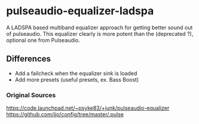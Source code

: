 # pulseaudio-equalizer-ladspa
A LADSPA based multiband equalizer approach for getting better sound out of pulseaudio.
This equalizer clearly is more potent than the (deprecated ?), optional one from Pulseaudio.

## Differences
  * Add a failcheck when the equalizer sink is loaded
  * Add more presets (useful presets, ex. Bass Boost)

### Original Sources
https://code.launchpad.net/~psyke83/+junk/pulseaudio-equalizer
https://github.com/jjo/config/tree/master/.pulse
